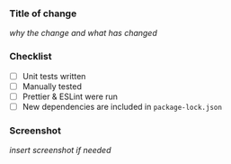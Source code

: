 ### Title of change
_why the change and what has changed_

### Checklist

- [ ] Unit tests written
- [ ] Manually tested
- [ ] Prettier & ESLint were run
- [ ] New dependencies are included in `package-lock.json`

### Screenshot
_insert screenshot if needed_
